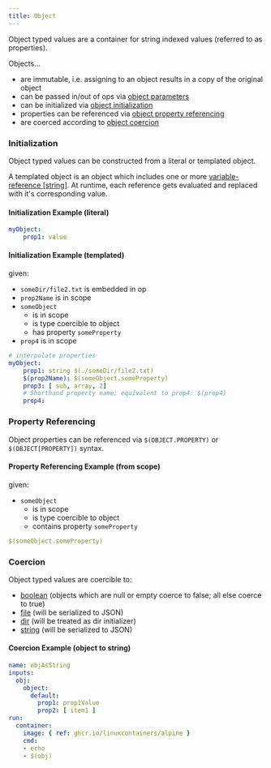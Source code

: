 ```yaml
---
title: Object
---
```


Object typed values are a container for string indexed values (referred to as properties).

Objects...
- are immutable, i.e. assigning to an object results in a copy of the original object
- can be passed in/out of ops via [object parameters](../op-directory/op/parameter/object.md)
- can be initialized via [object initialization](#initialization)
- properties can be referenced via [object property referencing](#property-referencing)
- are coerced according to [object coercion](#coercion)

### Initialization
Object typed values can be constructed from a literal or templated object.
 
A templated object is an object which includes one or more [variable-reference [string]](../op-directory/op/variable-reference.md).
At runtime, each reference gets evaluated and replaced with it's corresponding value.

#### Initialization Example (literal)

```yaml
myObject:
    prop1: value
```

#### Initialization Example (templated)
given:
- `someDir/file2.txt` is embedded in op
- `prop2Name` is in scope
- `someObject`
  - is in scope
  - is type coercible to object
  - has property `someProperty`
- `prop4` is in scope

```yaml
# interpolate properties
myObject:
    prop1: string $(./someDir/file2.txt)
    $(prop2Name): $(someObject.someProperty)
    prop3: [ sub, array, 2]
    # Shorthand property name; equivalent to prop4: $(prop4)
    prop4:
```

### Property Referencing
Object properties can be referenced via `$(OBJECT.PROPERTY)` or `$(OBJECT[PROPERTY])` syntax.

#### Property Referencing Example (from scope)
given:
- `someObject`
  - is in scope
  - is type coercible to object
  - contains property `someProperty`

```yaml
$(someObject.someProperty)
```

### Coercion
Object typed values are coercible to:

- [boolean](boolean.md) (objects which are null or empty coerce to false; all else coerce to true)
- [file](file.md) (will be serialized to JSON)
- [dir](dir.md) (will be treated as dir initializer)
- [string](string.md) (will be serialized to JSON)

#### Coercion Example (object to string)
```yaml
name: objAsString
inputs:
  obj:
    object:
      default:
        prop1: prop1Value
        prop2: [ item1 ]
run:
  container:
    image: { ref: ghcr.io/linuxcontainers/alpine }
    cmd:
    - echo
    - $(obj)
```